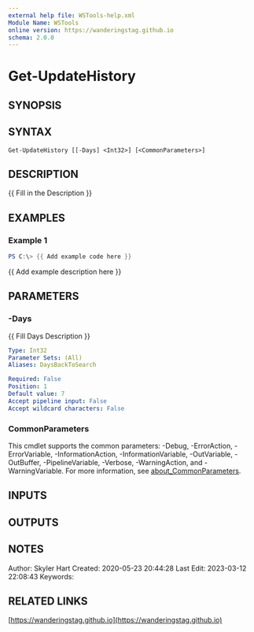 ```yaml
---
external help file: WSTools-help.xml
Module Name: WSTools
online version: https://wanderingstag.github.io
schema: 2.0.0
---
```


# Get-UpdateHistory

## SYNOPSIS

## SYNTAX

```
Get-UpdateHistory [[-Days] <Int32>] [<CommonParameters>]
```

## DESCRIPTION
{{ Fill in the Description }}

## EXAMPLES

### Example 1
```powershell
PS C:\> {{ Add example code here }}
```

{{ Add example description here }}

## PARAMETERS

### -Days
{{ Fill Days Description }}

```yaml
Type: Int32
Parameter Sets: (All)
Aliases: DaysBackToSearch

Required: False
Position: 1
Default value: 7
Accept pipeline input: False
Accept wildcard characters: False
```

### CommonParameters
This cmdlet supports the common parameters: -Debug, -ErrorAction, -ErrorVariable, -InformationAction, -InformationVariable, -OutVariable, -OutBuffer, -PipelineVariable, -Verbose, -WarningAction, and -WarningVariable. For more information, see [about_CommonParameters](http://go.microsoft.com/fwlink/?LinkID=113216).

## INPUTS

## OUTPUTS

## NOTES
Author: Skyler Hart
Created: 2020-05-23 20:44:28
Last Edit: 2023-03-12 22:08:43
Keywords:

## RELATED LINKS

[https://wanderingstag.github.io](https://wanderingstag.github.io)

